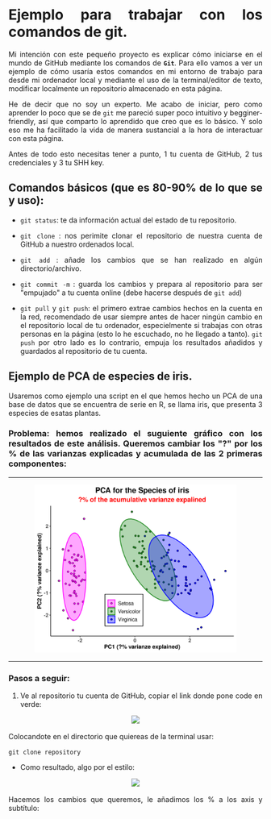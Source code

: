 <style>
body {
text-align: justify}
</style>

# **Ejemplo para trabajar con los comandos de git**.

Mi intención con este pequeño proyecto es explicar cómo iniciarse en el mundo de GitHub mediante los comandos de **```Git```**. Para ello vamos a ver un ejemplo de cómo usaría estos comandos en mi entorno de trabajo para desde mi ordenador local y mediante el uso de la terminal/editor de texto, modificar localmente un repositorio almacenado en esta página. 

He de decir que no soy un experto. Me acabo de iniciar, pero como aprender lo poco que se de ```git``` me pareció super poco intuitivo y begginer-friendly, así que comparto lo aprendido que creo que es lo básico. Y solo eso me ha facilitado la vida de manera sustancial a la hora de interactuar con esta página.

Antes de todo esto necesitas tener a punto, 1 tu cuenta de GitHub, 2 tus credenciales y 3 tu SHH key.

## Comandos básicos (que es 80-90% de lo que se y uso):

* ```git status```: te da información actual del estado de tu repositorio.

* ```git clone``` : nos perimite clonar el repositorio de nuestra cuenta de GitHub a nuestro ordenados local.
* ```git add``` : añade los cambios que se han realizado en algún directorio/archivo.
* ```git commit -m``` : guarda los cambios y prepara al repositorio para ser "empujado" a tu cuenta online (debe hacerse después de ```git add```)
* ```git pull``` y ```git push```: el primero extrae cambios hechos en la cuenta en la red, recomendado de usar siempre antes de hacer ningún cambio en el repositorio local de tu ordenador, especielmente si trabajas con otras personas en la página (esto lo he escuchado, no he llegado a tanto). ```git push``` por otro lado es lo contrario, empuja los resultados añadidos y guardados al repositorio de  tu cuenta.

## Ejemplo de PCA de especies de iris.

Usaremos como ejemplo una script en el que hemos hecho un PCA de una base de datos que se encuentra de serie en R, se llama iris, que presenta 3 especies de esatas plantas.

### Problema: hemos realizado el suguiente gráfico con los resultados de este análisis. Queremos cambiar los "?" por los % de las varianzas explicadas y acumulada de las 2 primeras componentes:

---

<p align='center'>
    <img src="images/pca_iris.png" alt=400, width=400>
</p>

---

### Pasos a seguir:

1) Ve al repositorio tu cuenta de GitHub, copiar el link donde pone code en verde:

<p align="center">
    <img src="/home/juancarlos/Desktop/Git_Iris/images/git_clone_web.png">
</p>

Colocandote en el directorio que quiereas de la terminal usar:

```
git clone repository
```

* Como resultado, algo por el estilo:

<p align="center">
    <img src="/home/juancarlos/Desktop/Git_Iris/images/git_clone_local.png">
</p>

Hacemos los cambios que queremos, le añadimos los % a los axis y subtítulo:

